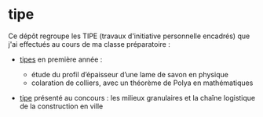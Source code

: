 # tipe
Ce dépôt regroupe les TIPE (travaux d'initiative personnelle encadrés) que j'ai effectués au cours de ma classe préparatoire :

- [tipes](tipe_1a)  en  première année :
    - étude du profil d’épaisseur d’une lame de savon en physique
    - colaration de colliers, avec un théorème de Polya en mathématiques
      
- [tipe](./tipe_2a) présenté au concours : les milieux granulaires et la chaîne logistique de la construction en ville
